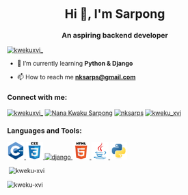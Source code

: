 <h1 align="center">Hi 👋, I'm Sarpong</h1>
<h3 align="center">An aspiring backend developer</h3>

<p align="left"> <a href="https://twitter.com/kwekuxvi_" target="blank"><img src="https://img.shields.io/twitter/follow/kwekuxvi_?logo=twitter&style=for-the-badge" alt="kwekuxvi_" /></a> </p>

- 🌱 I’m currently learning **Python & Django**

- 📫 How to reach me **nksarps@gmail.com**

<h3 align="left">Connect with me:</h3>
<p align="left">
<a href="https://twitter.com/kwekuxvi_" target="blank"><img align="center" src="https://raw.githubusercontent.com/rahuldkjain/github-profile-readme-generator/master/src/images/icons/Social/twitter.svg" alt="kwekuxvi_" height="30" width="40" /></a>
<a href="https://www.linkedin.com/in/nana-kwaku-sarpong-8b9a82238" target="blank"><img align="center" src="https://raw.githubusercontent.com/rahuldkjain/github-profile-readme-generator/master/src/images/icons/Social/linked-in-alt.svg" alt="Nana Kwaku Sarpong" height="30" width="40" /></a>
<a href="https://www.hackerrank.com/nksarps" target="blank"><img align="center" src="https://raw.githubusercontent.com/rahuldkjain/github-profile-readme-generator/master/src/images/icons/Social/hackerrank.svg" alt="nksarps" height="30" width="40" /></a>
<a href="https://www.leetcode.com/kweku_xvi" target="blank"><img align="center" src="https://raw.githubusercontent.com/rahuldkjain/github-profile-readme-generator/master/src/images/icons/Social/leet-code.svg" alt="kweku_xvi" height="30" width="40" /></a>
</p>

<h3 align="left">Languages and Tools:</h3>
<p align="left"> <a href="https://www.w3schools.com/cpp/" target="_blank" rel="noreferrer"> <img src="https://raw.githubusercontent.com/devicons/devicon/master/icons/cplusplus/cplusplus-original.svg" alt="cplusplus" width="40" height="40"/> </a> <a href="https://www.w3schools.com/css/" target="_blank" rel="noreferrer"> <img src="https://raw.githubusercontent.com/devicons/devicon/master/icons/css3/css3-original-wordmark.svg" alt="css3" width="40" height="40"/> </a> <a href="https://www.djangoproject.com/" target="_blank" rel="noreferrer"> <img src="https://cdn.worldvectorlogo.com/logos/django.svg" alt="django" width="40" height="40"/> </a> <a href="https://www.w3.org/html/" target="_blank" rel="noreferrer"> <img src="https://raw.githubusercontent.com/devicons/devicon/master/icons/html5/html5-original-wordmark.svg" alt="html5" width="40" height="40"/> </a> <a href="https://www.java.com" target="_blank" rel="noreferrer"> <img src="https://raw.githubusercontent.com/devicons/devicon/master/icons/java/java-original.svg" alt="java" width="40" height="40"/> </a> <a href="https://www.python.org" target="_blank" rel="noreferrer"> <img src="https://raw.githubusercontent.com/devicons/devicon/master/icons/python/python-original.svg" alt="python" width="40" height="40"/> </a> </p>

<p>&nbsp;<img align="center" src="https://github-readme-stats.vercel.app/api?username=kweku-xvi&show_icons=true&locale=en" alt="kweku-xvi" /></p>

<p><img align="center" src="https://github-readme-streak-stats.herokuapp.com/?user=kweku-xvi&" alt="kweku-xvi" /></p>
